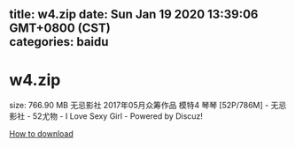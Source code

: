 
title: w4.zip
date: Sun Jan 19 2020 13:39:06 GMT+0800 (CST)    
categories: baidu
---

# w4.zip
size: 766.90 MB
 无忌影社 2017年05月众筹作品 模特4 琴琴 [52P/786M] - 无忌影社 - 52尤物 - I Love Sexy Girl - Powered by Discuz!
 

[How to download](https://bpcam.bemobtrk.com/go/2ceec3aa-1ca2-46d6-b9ff-aaa5c184517c?jno=61)
